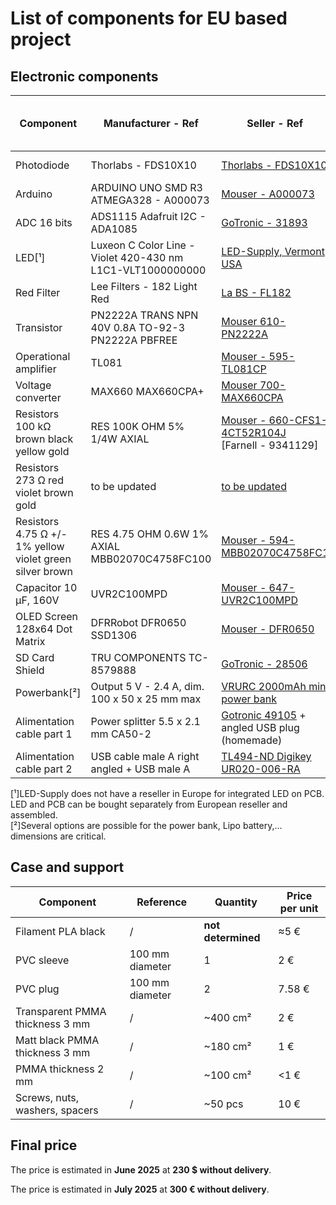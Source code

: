 # List of components for EU based project

## Electronic components

| Component | Manufacturer - Ref | Seller - Ref | Quantity | Price per unit (€) |
|-----------|---------------------|--------------|----------|--------------------|
| Photodiode | Thorlabs - FDS10X10 | [Thorlabs - FDS10X10](https://www.thorlabs.com/thorproduct.cfm?partnumber=FDS10X10) | 1 | 122 € |
| Arduino | ARDUINO UNO SMD R3 ATMEGA328 - A000073 | [Mouser - A000073](https://www.mouser.fr/ProductDetail/782-A000073) | 1 | 22 € |
| ADC 16 bits | ADS1115 Adafruit I2C - ADA1085 | [GoTronic - 31893](https://www.gotronic.fr/art-module-4-canaux-analogiques-i2c-ada1085-21114.htm) | 1 | 19.90 € |
| LED[¹] | Luxeon C Color Line - Violet 420-430 nm L1C1-VLT1000000000 | [LED-Supply, Vermont USA](https://www.ledsupply.com/leds/luxeon-c-color-leds) | 2 | 6 $ |
| Red Filter | Lee Filters - 182 Light Red | [La BS - FL182](https://www.la-bs.com/ArticleDetails.aspx?Code=FL182) | 1 | 20 € |
| Transistor | PN2222A TRANS NPN 40V 0.8A TO-92-3 PN2222A PBFREE | [Mouser 610-PN2222A](https://www.mouser.fr/ProductDetail/610-PN2222A) | 1 | <1 € |
| Operational amplifier | TL081 | [Mouser - 595-TL081CP](https://www.mouser.fr/ProductDetail/595-TL081CP) | 1 | <1 € |
| Voltage converter | MAX660 MAX660CPA+ | [Mouser 700-MAX660CPA](https://www.mouser.fr/ProductDetail/700-MAX660CPA) | 1 | 8.39 € |
| Resistors 100 kΩ brown black yellow gold | RES 100K OHM 5% 1/4W AXIAL | [Mouser - 660-CFS1-4CT52R104J](https://www.mouser.fr/ProductDetail/660-CFS1-4CT52R104J)<br>[Farnell - 9341129] | 1 | 0.10 € |
| Resistors 273 Ω red violet brown gold | to be updated | [to be updated]() | 1 | 2.46 € |
| Resistors 4.75 Ω +/- 1% yellow violet green silver brown | RES 4.75 OHM 0.6W 1% AXIAL MBB02070C4758FC100 | [Mouser - 594-MBB02070C4758FC1](https://www.mouser.fr/ProductDetail/594/MBB02070C4758FC1) | 1 | <1 € |
| Capacitor 10 μF, 160V | UVR2C100MPD | [Mouser - 647-UVR2C100MPD](https://www.mouser.fr/ProductDetail/647-UVR2C100MPD) | 2 | <1€ |
| OLED Screen 128x64 Dot Matrix | DFRRobot DFR0650 SSD1306 | [Mouser - DFR0650](https://www.mouser.fr/ProductDetail/DFRobot/DFR0650?qs=vmHwEFxEFR9nN6dqGZZLUA%3D%3D) | 1 | 13.05 € |
| SD Card Shield | TRU COMPONENTS TC-8579888 | [GoTronic - 28506](https://www.gotronic.fr/art-module-carte-sd-gt126-28506.htm) | 1 | 9.49 € |
| Powerbank[²] | Output 5 V - 2.4 A, dim. 100 x 50 x 25 mm max | [VRURC 2000mAh mini power bank](https://www.amazon.fr/gp/product/B099F29H7Y?smid=A2BNE5LRDUXQ6R&th=1) | 1 | 30 € |
| Alimentation cable part 1 | Power splitter 5.5 x 2.1 mm CA50-2 | [Gotronic 49105](https://www.gotronic.fr/art-dedoubleur-d-alimentation-5-5-x-2-1-mm-ca50-2-24581.htm) + angled USB plug (homemade) | 1 | 2.65 € |
| Alimentation cable part 2 | USB cable male A right angled + USB male A | [TL494-ND Digikey UR020-006-RA](https://www.digikey.fr/fr/products/detail/eaton-tripp-lite/UR020-006-RA/4767696) | 1 | 7.85 € |

[¹]LED-Supply does not have a reseller in Europe for integrated LED on PCB. LED and PCB can be bought separately from European reseller and assembled.  
[²]Several options are possible for the power bank, Lipo battery,... dimensions are critical.

## Case and support

| Component | Reference | Quantity | Price per unit |
|-----------|-----------|----------|----------------|
| Filament PLA black | / | **not determined** | ≈5 € |
| PVC sleeve | 100 mm diameter | 1 | 2 € |
| PVC plug | 100 mm diameter | 2 | 7.58 € |
| Transparent PMMA thickness 3 mm | / | ~400 cm² | 2 € |
| Matt black PMMA thickness 3 mm | / | ~180 cm² | 1 € |
| PMMA thickness 2 mm | / | ~100 cm² | <1 € |
| Screws, nuts, washers, spacers | / | ~50 pcs | 10 € |

## Final price

The price is estimated in **June 2025** at **230 $ without delivery**.

The price is estimated in **July 2025** at **300 € without delivery**.

